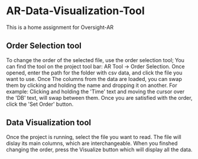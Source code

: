 # AR-Data-Visualization-Tool
This is a home assignment for Oversight-AR

## Order Selection tool

To change the order of the selected file, use the order selection tool;
You can find the tool on the project tool bar: AR Tool -> Order Selection.
Once opened, enter the path for the folder with csv data, and click the file you want to use.
Once The columns from the data are loaded, you can swap them by clicking and holding the name and dropping it on another.
For example: Clicking and holding the 'Time' text and moving the cursor over the 'DB' text, will swap between them.
Once you are satisfied with the order, click the 'Set Order' button.

## Data Visualization tool
Once the project is running, select the file you want to read.
The file will dislay its main columns, which are interchangeable.
When you finshed changing the order, press the Visualize button which will display all the data.

